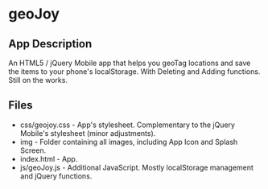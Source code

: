 geoJoy
======

App Description
---------------

An HTML5 / jQuery Mobile app that helps you geoTag locations and save the items to your phone's localStorage. With Deleting and Adding functions. Still on the works.

Files
-----

+ css/geojoy.css - App's stylesheet. Complementary to the jQuery Mobile's stylesheet (minor adjustments).
+ img - Folder containing all images, including App Icon and Splash Screen.
+ index.html - App.
+ js/geoJoy.js - Additional JavaScript. Mostly localStorage management and jQuery functions.
